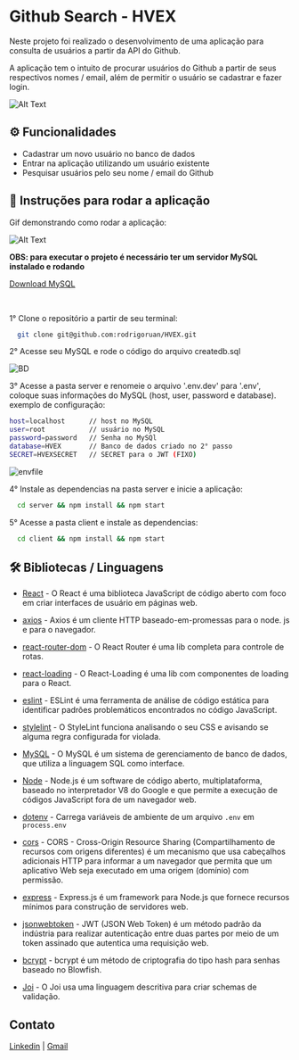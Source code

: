 <h1>Github Search - HVEX</h1>

<p>Neste projeto foi realizado o desenvolvimento de uma aplicação para consulta de usuários a partir da API do Github.</p>
<p>A aplicação tem o intuito de procurar usuários do Github a partir de seus respectivos nomes / email, além de permitir o usuário se cadastrar e fazer login.</p>

![Alt Text](https://media.giphy.com/media/KwITd5nES1vS15cA7A/giphy.gif)

<h2>⚙️ Funcionalidades</h2>

<ul>
  <li>Cadastrar um novo usuário no banco de dados</li>
  <li>Entrar na aplicação utilizando um usuário existente</li>
  <li>Pesquisar usuários pelo seu nome / email do Github</li>
</ul>

<h2>🔧 Instruções para rodar a aplicação</h2>

<p>Gif demonstrando como rodar a aplicação:</p>

![Alt Text](https://media.giphy.com/media/6sz6gqNWhmXYtkeO3Q/giphy.gif)

<p><strong>OBS: para executar o projeto é necessário ter um servidor MySQL instalado e rodando</strong></p>

<a href="https://www.mysql.com/products/workbench/">Download MySQL</a>

<br />

1° Clone o repositório a partir de seu terminal:
```bash
  git clone git@github.com:rodrigoruan/HVEX.git
```

2° Acesse seu MySQL e rode o código do arquivo createdb.sql

<img src="https://i.ibb.co/CbKzrL5/BD.png" alt="BD" border="0">

3° Acesse a pasta server e renomeie o arquivo '.env.dev' para '.env', coloque suas informações do MySQL (host, user, password e database).
exemplo de configuração:
```bash
host=localhost      // host no MySQL
user=root           // usuário no MySQL
password=password   // Senha no MySQl
database=HVEX       // Banco de dados criado no 2° passo
SECRET=HVEXSECRET   // SECRET para o JWT (FIXO)
```

<img src="https://i.ibb.co/jVj14JT/envfile.png" alt="envfile" border="0">

4° Instale as dependencias na pasta server e inicie a aplicação:
```bash
  cd server && npm install && npm start
```

5° Acesse a pasta client e instale as dependencias:
```bash
  cd client && npm install && npm start
```

<h2>🛠️ Bibliotecas / Linguagens</h2>

 * [React](https://pt-br.reactjs.org/) - O React é uma biblioteca JavaScript de código aberto com foco em criar interfaces de usuário em páginas web.
 * [axios](https://axios-http.com/docs/intro) - Axios é um cliente HTTP baseado-em-promessas para o node. js e para o navegador.
 * [react-router-dom](https://v5.reactrouter.com/web/guides/quick-start) - O React Router é uma lib completa para controle de rotas.
 * [react-loading](https://www.npmjs.com/package/react-loading) - O React-Loading é uma lib com componentes de loading para o React.
 * [eslint](https://eslint.org/) - ESLint é uma ferramenta de análise de código estática para identificar padrões problemáticos encontrados no código JavaScript.
 * [stylelint](https://stylelint.io/) - O StyleLint funciona analisando o seu CSS e avisando se alguma regra configurada for violada.
 
 * [MySQL](https://www.mysql.com/) - O MySQL é um sistema de gerenciamento de banco de dados, que utiliza a linguagem SQL como interface.
 * [Node](https://nodejs.org/en/) - Node.js é um software de código aberto, multiplataforma, baseado no interpretador V8 do Google e que permite a execução de códigos JavaScript fora de um navegador web.
 * [dotenv](https://www.npmjs.com/package/dotenv) - Carrega variáveis de ambiente de um arquivo `.env` em `process.env`
 * [cors](https://www.npmjs.com/package/cors) - CORS - Cross-Origin Resource Sharing (Compartilhamento de recursos com origens diferentes) é um mecanismo que usa cabeçalhos adicionais HTTP para informar a um navegador que permita que um aplicativo Web seja executado em uma origem (domínio) com permissão.
 * [express](https://expressjs.com/pt-br/) - Express.js é um framework para Node.js que fornece recursos mínimos para construção de servidores web.
 * [jsonwebtoken](https://www.npmjs.com/package/jsonwebtoken) - JWT (JSON Web Token) é um método padrão da indústria para realizar autenticação entre duas partes por meio de um token assinado que autentica uma requisição web.
 * [bcrypt](https://www.npmjs.com/package/bcrypt) - bcrypt é um método de criptografia do tipo hash para senhas baseado no Blowfish.
 * [Joi](https://www.npmjs.com/package/joi) - O Joi usa uma linguagem descritiva para criar schemas de validação.

<h2>Contato</h2>

<a href="https://www.linkedin.com/in/rodrigo-ruan/">Linkedin</a> | <a href="mailto:rodrigopython16@gmail.com">Gmail</a>
